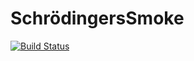# SchrödingersSmoke

[![Build Status](https://travis-ci.org/SimonDanisch/SchrödingersSmoke.jl.svg?branch=master)](https://travis-ci.org/SimonDanisch/SchrödingersSmoke.jl)
